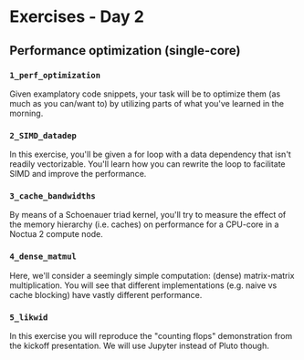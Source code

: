 # Exercises - Day 2

## Performance optimization (single-core)

### `1_perf_optimization`

Given examplatory code snippets, your task will be to optimize them (as much as you can/want to) by utilizing parts of what you've learned in the morning.

### `2_SIMD_datadep`

In this exercise, you'll be given a for loop with a data dependency that isn't readily vectorizable. You'll learn how you can rewrite the loop to facilitate SIMD and improve the performance.

### `3_cache_bandwidths`

By means of a Schoenauer triad kernel, you'll try to measure the effect of the memory hierarchy (i.e. caches) on performance for a CPU-core in a Noctua 2 compute node.

### `4_dense_matmul`

Here, we'll consider a seemingly simple computation: (dense) matrix-matrix multiplication. You will see that different implementations (e.g. naive vs cache blocking) have vastly different performance.

### `5_likwid`

In this exercise you will reproduce the "counting flops" demonstration from the kickoff presentation. We will use Jupyter instead of Pluto though.


